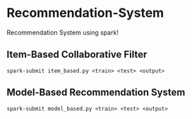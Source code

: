 # Recommendation-System

 Recommendation System using spark!

## Item-Based Collaborative Filter

```
spark-submit item_based.py <train> <test> <output>
```


## Model-Based Recommendation System

```
spark-submit model_based.py <train> <test> <output>
```